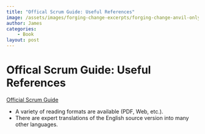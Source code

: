 ```yaml
---
title: "Offical Scrum Guide: Useful References"
image: /assets/images/forging-change-excerpts/forging-change-anvil-only.png
author: James
categories: 
    - Book
layout: post
---
```


# Offical Scrum Guide: Useful References

[Official Scrum Guide](http://scrumguides.org/)
+ A variety of reading formats are available (PDF, Web, etc.).
+ There are expert translations of the English source version into many other languages.
